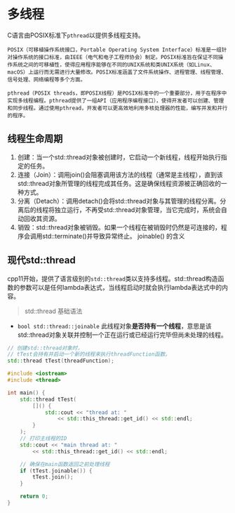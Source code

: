 # 多线程  

C语言由POSIX标准下`pthread`以提供多线程支持。   

```Msg
POSIX（可移植操作系统接口，Portable Operating System Interface）标准是一组针对操作系统的接口标准，由IEEE（电气和电子工程师协会）制定。POSIX标准旨在保证不同操作系统之间的可移植性，使得应用程序能够在不同的UNIX系统和类UNIX系统（如Linux、macOS）上运行而无需进行大量修改。POSIX标准涵盖了文件系统操作、进程管理、线程管理、信号处理、网络编程等多个方面。

pthread（POSIX threads，即POSIX线程）是POSIX标准中的一个重要部分，用于在程序中实现多线程编程。pthread提供了一组API（应用程序编程接口），使得开发者可以创建、管理和同步线程。通过使用pthread，开发者可以更高效地利用多核处理器的性能，编写并发和并行的程序。
```
## 线程生命周期

1. 创建：当一个std::thread对象被创建时，它启动一个新线程，线程开始执行指定的任务。
2. 连接（Join）：调用join()会阻塞调用该方法的线程（通常是主线程），直到该std::thread对象所管理的线程完成其任务。这是确保线程资源被正确回收的一种方式。
3. 分离（Detach）：调用detach()会将std::thread对象与其管理的线程分离。分离后的线程将独立运行，不再受std::thread对象管理，当它完成时，系统会自动回收其资源。
4. 销毁：std::thread对象被销毁。如果一个线程在被销毁时仍然是可连接的，程序会调用std::terminate()并导致异常终止。
joinable() 的含义

## 现代std::thread  

cpp11开始，提供了语言级别的`std::thread`类以支持多线程。std::thread构造函数的参数可以是任何lambda表达式，当线程启动时就会执行lambda表达式中的内容。   

> std::thread 基础语法

* `bool std::thread::joinable` 此线程对象**是否持有一个线程**，意思是该std::thread对象关联并控制一个正在运行或已经运行完毕但尚未处理的线程。   

```cpp
// 创建std::thread对象时，
// tTest会持有并启动一个新的线程来执行threadFunction函数。
std::thread tTest(threadFunction);
```


```cpp
#include <iostream>
#include <thread>

int main() {
    std::thread tTest(
        []() {
            std::cout << "thread at: " 
                << std::this_thread::get_id() << std::endl;
        }
    );
    // 打印主线程的ID
    std::cout << "main thread at: " 
        << std::this_thread::get_id() << std::endl;

    // 确保在main函数返回之前处理线程
    if (tTest.joinable()) {
        tTest.join();
    }

    return 0;
}
```
